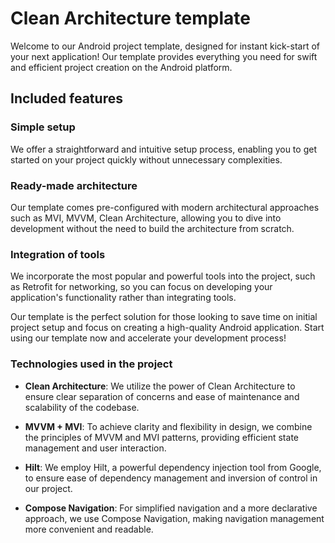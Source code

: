 # Clean Architecture template

Welcome to our Android project template, designed for instant kick-start of your next application! Our template provides everything you need for swift and efficient project creation on the Android platform.

## Included features

### Simple setup
We offer a straightforward and intuitive setup process, enabling you to get started on your project quickly without unnecessary complexities.

### Ready-made architecture
Our template comes pre-configured with modern architectural approaches such as MVI, MVVM, Clean Architecture, allowing you to dive into development without the need to build the architecture from scratch.

### Integration of tools
We incorporate the most popular and powerful tools into the project, such as Retrofit for networking, so you can focus on developing your application's functionality rather than integrating tools.

Our template is the perfect solution for those looking to save time on initial project setup and focus on creating a high-quality Android application. Start using our template now and accelerate your development process!


### Technologies used in the project

- **Clean Architecture**: We utilize the power of Clean Architecture to ensure clear separation of concerns and ease of maintenance and scalability of the codebase.

- **MVVM + MVI**: To achieve clarity and flexibility in design, we combine the principles of MVVM and MVI patterns, providing efficient state management and user interaction.

- **Hilt**: We employ Hilt, a powerful dependency injection tool from Google, to ensure ease of dependency management and inversion of control in our project.

- **Compose Navigation**: For simplified navigation and a more declarative approach, we use Compose Navigation, making navigation management more convenient and readable.
